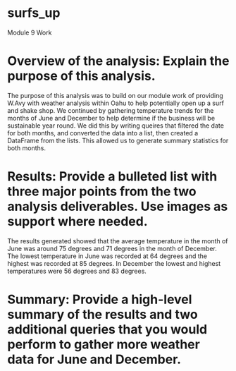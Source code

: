 # surfs_up
Module 9 Work
# Overview of the analysis: Explain the purpose of this analysis.
The purpose of this analysis was to build on our module work of providing W.Avy with weather analysis within Oahu to help potentially open up a surf and shake shop. We continued by gathering temperature trends for the months of June and December to help determine if the business will be sustainable year round. We did this by writing queires that filtered the date for both months, and converted the data into a list, then created a DataFrame from the lists. This allowed us to generate summary statistics for both months. 


# Results: Provide a bulleted list with three major points from the two analysis deliverables. Use images as support where needed.

The results generated showed that the average temperature in the month of June was around 75 degrees and 71 degrees in the month of December. 
The lowest temperature in June was recorded at 64 degrees and the highest was recorded at 85 degrees. In December the lowest and highest temperatures were 56 degrees and 83 degrees. 


# Summary: Provide a high-level summary of the results and two additional queries that you would perform to gather more weather data for June and December.
